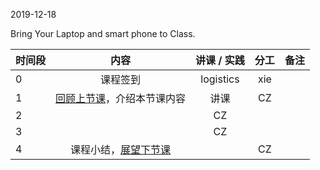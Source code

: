 2019-12-18

Bring Your Laptop and smart phone  to Class. 

|时间段     |  内容    | 讲课 / 实践     |  分工  |  备注       |
| :---      |   :----:    |   :----:    |    :----:    | ---: |
|   0       |  课程签到     |  logistics   |     xie     |        |
|   1       |  [回顾上节课](../WW14/WW14-Plan.md)，介绍本节课内容     |  讲课    |     CZ     |        |
|   2       |        |   CZ  |         |    
|   3       |        |   CZ  |         |    
|   4       |  课程小结，[展望下节课](../WW16/WW16-Plan.md)       |     |  CZ |   |
